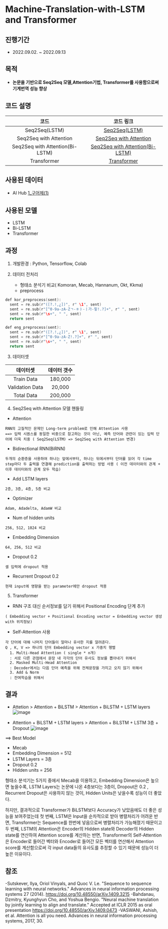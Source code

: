 # Machine-Translation-with-LSTM and Transformer
 
## 진행기간 
- 2022.09.02. ~ 2022.09.13

## 목적
- **논문을 기반으로 Seq2Seq 모델,Attention기법, Transformer를 사용함으로써 기계번역 성능 향상**  
          
## 코드 설명

   
코드     | 코드 링크   | 
:-------:|:-----------:|
Seq2Seq(LSTM)|[Seq2Seq(LSTM)](https://github.com/AliceecilA93/Machine-Translation-with-LSTM-and-Transformer/blob/main/Seq2Seq(LSTM).ipynb)|         
Seq2Seq with Attention | [Seq2Seq with Attention](https://github.com/AliceecilA93/Machine-Translation-with-LSTM-and-Transformer/blob/main/Seq2Seq%20with%20Attention.ipynb)|
Seq2Seq with Attention(Bi-LSTM)| [Seq2Seq with Attention(Bi-LSTM)](https://github.com/AliceecilA93/Machine-Translation-with-LSTM-and-Transformer/blob/main/Seq2Seq%20with%20Attention(Bi-LSTM).ipynb)| 
Transformer| [Transformer](https://github.com/AliceecilA93/Machine-Translation-with-LSTM-and-Transformer/blob/main/Transformer.ipynb) |
        

## 사용된 데이터  

- AI Hub [1_구어체(1)](https://drive.google.com/uc?id=1V6HsBoEczDoo4NDZ1I5iXSfRxFxCatis)


## 사용된 모델 

- LSTM
- Bi-LSTM
- Transformer


## 과정  

 1. 개발환경 : Python, Tensorflow, Colab
 
 2. 데이터 전처리
    - 형태소 분석기 비교( Komoran, Mecab, Hannanum, Okt, Kkma) 
    - preprocess 
```c
def kor_preprocess(sent):
  sent = re.sub(r"([?.!,¿])", r" \1", sent)
  sent = re.sub(r"[^0-9a-zA-Zㄱ-ㅎㅏ-ㅣ가-힣!.?]+", r" ", sent)
  sent = re.sub(r"\s+", " ", sent)
  return sent

def eng_preprocess(sent):
  sent = re.sub(r"([?.!,¿])", r" \1", sent)
  sent = re.sub(r"[^0-9a-zA-Z!.?]+", r" ", sent)
  sent = re.sub(r"\s+", " ", sent)
  return sent
```

 3. 데이터셋
   
 데이터셋 | 데이터 갯수 | 
 :-------:|:-----------:|
 Train Data | 180,000 |        
 Validation Data | 20,000 |
 Total Data | 200,000 |
 
 4. Seq2Seq with Attention 모델 핸들링
 
   * Attention
   
    RNN의 고질적인 문제인 Long-term problem로 인해 Attention 사용 
    ==> 입력 시퀀스를 동일한 비중으로 참고하는 것이 아닌, 예측 단어와 관련이 있는 입력 단어에 더욱 치중 ( Seq2Seq(LSTM) => Seq2Seq with Attention 변경) 
    
   * Bidirectional RNN(BiRNN)
   
    두개의 순환층을 사용하여 하나는 앞에서부터, 하나는 뒤에서부터 단어를 읽어 각 time step마다 두 출력을 연결해 prediction을 출력하는 방법 사용 ( 이전 데이터와의 관계 + 이후 데이터와의 관계 모두 학습) 
   
   * Add LSTM layers
    
    2층, 3층, 4층, 5층 비교
   
   * Optimizer
   
    Adam, Adadelta, AdamW 비교
   
   * Num of hidden units
   
    256, 512, 1024 비교
   
   * Embedding Dimension 
   
    64, 256, 512 비교 
    
   * Dropout 0.2
   
    셀 입력에 dropout 적용 
   
   * Recurrent Dropout 0.2 
    
    현재 input에 영향을 받는 parameter에만 dropout 적용 
   
   
   5. Transformer 
   
   * RNN 구조 대신 순서정보를 담기 위해서 Positional Encoding 단계 추가
    
    ( Embedding vector + Positional Encoding vector = Enbedding vector 생성 with 위치정보)
   * Self-Attention 사용 
    
    각 단어에 대해 나머지 단어들이 얼마나 유사한 지를 알려준다. 
    Q , K, V => 하나의 단어 Embedding vector x 가중치 행렬 
      1. Multi-Head Attention ( single * n개) 
      : 서로 다른 관점에서 문장 내 각각의 단어 유사도 정보를 뽑아내기 위해서 
      2. Masked Multi-Head Attention 
      : Decoder에서는 다음 단어 예측을 위해 전체문장을 가지고 오지 않기 위해서 
      3. Add & Norm 
      : 잔여학습을 위해서 
       
   

## 결과
- Attetion > Attention + BiLSTM > Attention + BiLSTM + LSTM layers
![image](https://user-images.githubusercontent.com/112064534/207072019-cd507ab8-478c-4dc1-b892-aa470b86a0c0.png)

- Attention + BiLSTM + LSTM layers > Attention + BiLSTM + LSTM 3층 + Dropout 
![image](https://user-images.githubusercontent.com/112064534/207072109-0bd104da-9d72-494c-be8a-b963ae1485b8.png)

==> Best Model 
* Mecab 
* Embedding Dimension = 512
* LSTM Layers = 3층 
* Dropout 0.2 
* Hidden units = 256

형태소 분석기는 5가지 중에서 Mecab을 이용하고, Embedding Dimension은 높으면 높을수록, LSTM Layers는 논문에 나온 4층보다는 3층이, Dropout은 0.2 , Recurrent Dropout은 사용하지 않는 것이, Hidden Units은 낮을수록 성능이 더 좋았다. 

하지만, 결과적으로 Transformer가 BiLSTM보다 Accuracy가 낮았음에도 더 좋은 성능을 보여주었는데 
첫 번째, LSTM은 Input을 순차적으로 받아 병렬처리가 어려운 반면, Transformer는 Sequence를 한번에 넣음으로써 병렬처리가 가능해졌기 때문이고
두 번째, LSTM의 Attention은 Encoder의 Hidden state와 Decoder의 Hidden state를 연산하여 Attention score를 계산하는 반면, Transformer의 Self-Attention은 Encoder로 들어간 벡터와 Encoder로 들어간 모든 벡터를 연산해서 Attention score를 계산함으로써 각 input data들의 유사도를 추정할 수 있기 때문에 
성능이 더 높은 이유이다. 

    


## 참조
-Sutskever, Ilya, Oriol Vinyals, and Quoc V. Le. "Sequence to sequence learning with neural networks." Advances in neural information processing systems 27 (2014).
https://doi.org/10.48550/arXiv.1409.3215
-Bahdanau, Dzmitry, Kyunghyun Cho, and Yoshua Bengio. "Neural machine translation by jointly learning to align and translate." Accepted at ICLR 2015 as oral presentation 
https://doi.org/10.48550/arXiv.1409.0473
-VASWANI, Ashish, et al. Attention is all you need. Advances in neural information processing systems, 2017, 30.




